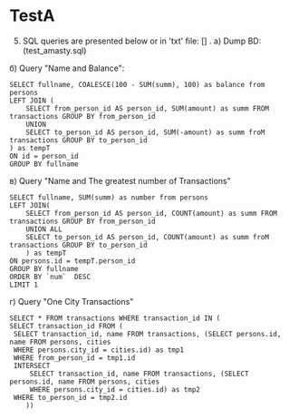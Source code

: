 # TestA

5. SQL queries are presented below or in 'txt' file: [] .
a) Dump BD: (test_amasty.sql)  <br>

б) Query "Name and Balance":

    SELECT fullname, COALESCE(100 - SUM(summ), 100) as balance from persons
    LEFT JOIN (
        SELECT from_person_id AS person_id, SUM(amount) as summ FROM transactions GROUP BY from_person_id
        UNION
        SELECT to_person_id AS person_id, SUM(-amount) as summ froM transactions GROUP BY to_person_id
    ) as tempT
    ON id = person_id
    GROUP BY fullname
    
в) Query "Name and The greatest number of Transactions"

    SELECT fullname, SUM(summ) as number from persons
    LEFT JOIN(
	    SELECT from_person_id AS person_id, COUNT(amount) as summ FROM transactions GROUP BY from_person_id
	    UNION ALL
	    SELECT to_person_id AS person_id, COUNT(amount) as summ froM transactions GROUP BY to_person_id
	    ) as tempT
    ON persons.id = tempT.person_id
    GROUP BY fullname  
    ORDER BY `num`  DESC
    LIMIT 1

г) Query "One City Transactions"

    SELECT * FROM transactions WHERE transaction_id IN (
    SELECT transaction_id FROM (
   	 SELECT transaction_id, name FROM transactions, (SELECT persons.id, name FROM persons, cities 
  	 WHERE persons.city_id = cities.id) as tmp1
   	 WHERE from_person_id = tmp1.id
  	 INTERSECT
    	 SELECT transaction_id, name FROM transactions, (SELECT persons.id, name FROM persons, cities 
    	 WHERE persons.city_id = cities.id) as tmp2
   	 WHERE to_person_id = tmp2.id
    	))
